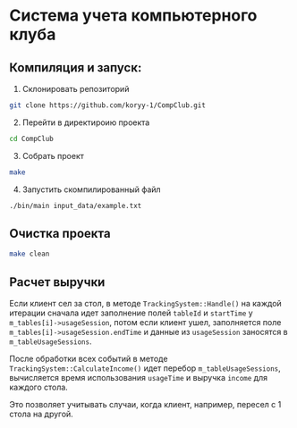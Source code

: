 # Система учета компьютерного клуба

## Компиляция и запуск:
1. Склонировать репозиторий

```sh
git clone https://github.com/koryy-1/CompClub.git
```

2. Перейти в директироию проекта

```sh
cd CompClub
```

3. Собрать проект

```sh
make
```

4. Запустить скомпилированный файл

```sh
./bin/main input_data/example.txt
```

## Очистка проекта

```sh
make clean
```

## Расчет выручки

Eсли клиент сел за стол, в методе ```TrackingSystem::Handle()``` на каждой итерации сначала идет заполнение полей ```tableId``` и ```startTime``` у ```m_tables[i]->usageSession```, потом если клиент ушел, заполняется поле ```m_tables[i]->usageSession.endTime``` и данные из ```usageSession``` заносятся в ```m_tableUsageSessions```.

После обработки всех событий в методе ```TrackingSystem::CalculateIncome()``` идет перебор ```m_tableUsageSessions```, вычисляется время использования ```usageTime``` и выручка ```income``` для каждого стола.

Это позволяет учитывать случаи, когда клиент, например, пересел с 1 стола на другой.